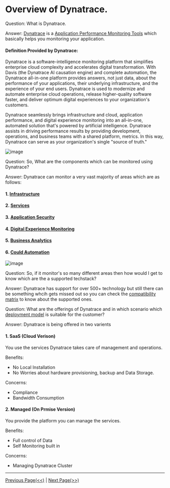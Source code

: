 # Overview of Dynatrace. 

Question: What is Dynatrace. 

Answer: [Dynatrace](https://www.dynatrace.com/platform/) is a [Application Performance Monitoring Tools](https://en.wikipedia.org/wiki/Application_performance_management) which basically helps you monitoring your application. 

#### Definition Provided by Dynatrace: 
Dynatrace is a software-intelligence monitoring platform that simplifies enterprise cloud complexity and accelerates digital transformation. With Davis (the Dynatrace AI causation engine) and complete automation, the Dynatrace all-in-one platform provides answers, not just data, about the performance of your applications, their underlying infrastructure, and the experience of your end users. Dynatrace is used to modernize and automate enterprise cloud operations, release higher-quality software faster, and deliver optimum digital experiences to your organization's customers.

Dynatrace seamlessly brings infrastructure and cloud, application performance, and digital experience monitoring into an all-in-one, automated solution that's powered by artificial intelligence. Dynatrace assists in driving performance results by providing development, operations, and business teams with a shared platform, metrics. In this way, Dynatrace can serve as your organization's single "source of truth."


![image](https://user-images.githubusercontent.com/19278855/123321102-2fbdcd00-d550-11eb-87a1-a8b49788c51f.png)


Question: So, What are the components which can be monitored using Dynatrace? 

Answer: Dynatrace can monitor a very vast majority of areas which are as follows: 
   #### 1. [Infrastructure](https://www.dynatrace.com/platform/infrastructure-monitoring/)
   #### 2. [Services](https://www.dynatrace.com/platform/applications-microservices-monitoring/)
   #### 3. [Application Security](https://www.dynatrace.com/platform/application-security/)
   #### 4. [Digital Experience Monitoring](https://www.dynatrace.com/platform/digital-experience/)
   #### 5. [Business Analytics](https://www.dynatrace.com/platform/digital-business-analytics/)
   #### 6. [Could Automation](https://www.dynatrace.com/platform/cloud-automation/)   

![image](https://user-images.githubusercontent.com/19278855/123322147-8d064e00-d551-11eb-8d5b-135d51a652e0.png)


Question: So, if it monitor's so many different areas then how would I get to know which are the a supported techstack?

Answer: Dynatrace has support for over 500+ technology but still there can be something whcih gets missed out so you can check the [compatibility matrix](https://www.dynatrace.com/support/help/technology-support/supported-technologies-and-versions/) to know about the supported ones. 


Question: What are the offerings of Dynatrace and in which scenario which [deployment model](https://www.dynatrace.com/platform/flexible-deployment/) is suitable for the customer?

Answer: Dynatrace is being offered in two varients 
  #### 1. SaaS (Cloud Verison)
  You use the services Dynatrace takes care of management and operations.   
  
   Benefits: 
   * No Local Installation
   * No Worries about hardware provisioning, backup and Data Storage. 
   
   Concerns: 
   * Compliance
   * Bandwidth Consumption
   
  #### 2. Managed (On Prmise Version)
  You provide the platform you can manage the services.   
  
   Benefits: 
   * Full control of Data
   * Self Monitoring built in 

   Concerns: 
   * Managing Dynatrace Cluster

--------------------------------------------------------
   [Previous Page(<<)]()      |     [Next Page(>>)]()
